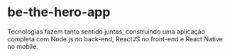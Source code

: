 # be-the-hero-app
Tecnologias fazem tanto sentido juntas, construindo uma aplicação completa com  Node.js no back-end, ReactJS no front-end e React Native no mobile.

